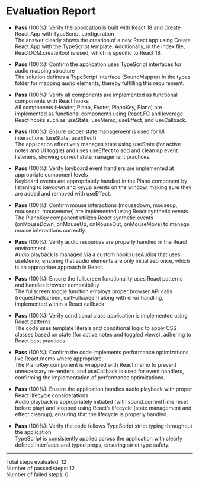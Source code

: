 # Evaluation Report

- **Pass** (100%): Verify the application is built with React 18 and Create React App with TypeScript configuration  
  The answer clearly shows the creation of a new React app using Create React App with the TypeScript template. Additionally, in the index file, ReactDOM.createRoot is used, which is specific to React 18.

- **Pass** (100%): Confirm the application uses TypeScript interfaces for audio mapping structure  
  The solution defines a TypeScript interface (SoundMapper) in the types folder for mapping audio elements, thereby fulfilling this requirement.

- **Pass** (100%): Verify all components are implemented as functional components with React hooks  
  All components (Header, Piano, Footer, PianoKey, Piano) are implemented as functional components using React.FC and leverage React hooks such as useState, useMemo, useEffect, and useCallback.

- **Pass** (100%): Ensure proper state management is used for UI interactions (useState, useEffect)  
  The application effectively manages state using useState (for active notes and UI toggle) and uses useEffect to add and clean up event listeners, showing correct state management practices.

- **Pass** (100%): Verify keyboard event handlers are implemented at appropriate component levels  
  Keyboard events are appropriately handled in the Piano component by listening to keydown and keyup events on the window, making sure they are added and removed with useEffect.

- **Pass** (100%): Confirm mouse interactions (mousedown, mouseup, mouseout, mousemove) are implemented using React synthetic events  
  The PianoKey component utilizes React synthetic events (onMouseDown, onMouseUp, onMouseOut, onMouseMove) to manage mouse interactions correctly.

- **Pass** (100%): Verify audio resources are properly handled in the React environment  
  Audio playback is managed via a custom hook (useAudio) that uses useMemo, ensuring that audio elements are only initialized once, which is an appropriate approach in React.

- **Pass** (100%): Ensure the fullscreen functionality uses React patterns and handles browser compatibility  
  The fullscreen toggle function employs proper browser API calls (requestFullscreen, exitFullscreen) along with error handling, implemented within a React callback.

- **Pass** (100%): Verify conditional class application is implemented using React patterns  
  The code uses template literals and conditional logic to apply CSS classes based on state (for active notes and toggled views), adhering to React best practices.

- **Pass** (100%): Confirm the code implements performance optimizations like React.memo where appropriate  
  The PianoKey component is wrapped with React.memo to prevent unnecessary re-renders, and useCallback is used for event handlers, confirming the implementation of performance optimizations.

- **Pass** (100%): Ensure the application handles audio playback with proper React lifecycle considerations  
  Audio playback is appropriately initiated (with sound.currentTime reset before play) and stopped using React’s lifecycle (state management and effect cleanup), ensuring that the lifecycle is properly handled.

- **Pass** (100%): Verify the code follows TypeScript strict typing throughout the application  
  TypeScript is consistently applied across the application with clearly defined interfaces and typed props, ensuring strict type safety.

---

Total steps evaluated: 12  
Number of passed steps: 12  
Number of failed steps: 0